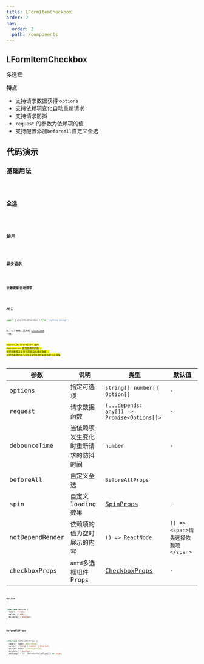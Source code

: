 ```yaml
---
title: LFormItemCheckbox
order: 2
nav:
  order: 2
  path: /components
---
```


## LFormItemCheckbox

多选框

**特点**

- 支持请求数据获得 `options`
- 支持依赖项变化自动重新请求
- 支持请求防抖
- `request` 的参数为依赖项的值
- 支持配置添加`beforeAll`自定义全选

## 代码演示

### 基础用法

<code src='./demos/Demo1.tsx'>

### 全选

<code src='./demos/Demo2.tsx'>

### 禁用

<code src='./demos/Demo3.tsx'>

### 异步请求

<code src='./demos/Demo4.tsx'>

### 依赖更新自动请求

<code src='./demos/Demo5.tsx'>

## API

```ts
import { LFormItemCheckbox } from 'lighting-design';
```

除了以下参数，其余和 [LFormItem](/components/form-item) 一样。

<mark>`depends` 为 LFormItem 组件 `dependencies` 属性依赖项的值 , 如果依赖项发生变化则会自动请求数据 , 如果依赖项的值为`假值或者空数组`则本身数据也会清除<mark/>

| 参数 | 说明 | 类型 | 默认值 |
| --- | --- | --- | --- |
| options | 指定可选项 | `string[]` `number[]` `Option[]` | `-` |
| request | 请求数据函数 | `(...depends: any[]) => Promise<Options[]>` | `-` |
| debounceTime | 当依赖项发生变化时重新请求的防抖时间 | `number` | `-` |
| beforeAll | 自定义全选 | `BeforeAllProps ` |
| spin | 自定义 loading 效果 | [SpinProps](https://4x.ant.design/components/spin-cn/#API) | `-` |
| notDependRender | 依赖项的值为空时展示的内容 | `() => ReactNode` | `() => <span>请先选择依赖项</span>` |
| checkboxProps | `antd`多选框组件 Props | [CheckboxProps](https://4x.ant.design/components/checkbox-cn/#API) | `-` |

#### Option

```ts
interface Option {
  label: string;
  value: string;
  disabled?: boolean;
}
```

#### BeforeAllProps

```ts
interface BeforeAllProps {
  label?: React.ReactNode;
  value?: string | number | boolean;
  style?: React.CSSProperties;
  disabled?: boolean;
  onChange?: (e: CheckboxValueType[]) => void;
}
```
